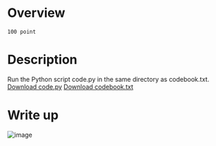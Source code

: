 # Overview #
`100 point`

# Description #
Run the Python script code.py in the same directory as codebook.txt.
[Download code.py](https://artifacts.picoctf.net/c/3/code.py)
[Download codebook.txt](https://artifacts.picoctf.net/c/3/codebook.txt)

# Write up #
![image](https://github.com/Johnp73/Picoctf-writeup/assets/109839076/34e0de58-e4be-4c59-84fa-d1965f7d8ea1)
